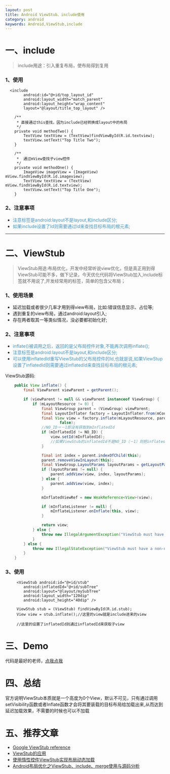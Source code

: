 ```yaml
---
layout: post
title: Android ViewStub、include使用
category: android
keywords: Android,ViewStub,include
---
```

# 一、include

> include用途：引入重复布局，使布局得到复用

### 1、使用

```
  <include
        android:id="@+id/top_layout_id"
        android:layout_width="match_parent"
        android:layout_height="wrap_content"
        layout="@layout/title_top_layout" />

    /**
     * 直接通过this查找，因为include已经转换成layout中的布局
     */
    private void methodTwo() {
        TextView textView = (TextView)findViewById(R.id.textview);
        textView.setText("Top Title Two");
    }
    
    /**
     *  通过mView查找子view控件
     */
    private void methodOne() {
        ImageView imageView = (ImageView) mView.findViewById(R.id.imageview);
        TextView textView = (TextView) mView.findViewById(R.id.textview);
        textView.setText("Top Title One");
    }
```

### 2、注意事项

* <font color=#4094c7>注意标签是android:layout不是layout,和include区分;</font>
* <font color=#4094c7>如果include设置了Id则需要通过Id来查找目标布局的根元素;</font>

***

# 二、ViewStub

> ViewStub用途:布局优化，开发中经常听说view优化，但是真正用到得ViewStub可能不多，做下记录，今天优化代码将ViewStub加入,include标签就不用说了,开发经常用的标签，简单的包含父布局； 

### 1、使用场景

* 延迟加载或者很少几率才用到得view布局，比如:错误信息显示、占位等;
* 遇到重复的view布局，通过android:layout引入;
* 存在两者取其一等类似情况，没必要都初始化好;

### 2、注意事项

* <font color=#4094c7>inflate()被调用之后，返回的是父布局控件对象,不能再次调用inflate();</font>
* <font color=#4094c7>注意标签是android:layout不是layout,和include区分;</font>
* <font color=#4094c7>可以使用inflatedId重写ViewStub的父布局控件的Id,也就是说,如果ViewStup设置了inflatedId则需要通过inflatedId来查找目标布局的根元素;</font>

ViewStub源码:

```java
    public View inflate() {
        final ViewParent viewParent = getParent();

        if (viewParent != null && viewParent instanceof ViewGroup) {
            if (mLayoutResource != 0) {
                final ViewGroup parent = (ViewGroup) viewParent;
                final LayoutInflater factory = LayoutInflater.from(mContext);
                final View view = factory.inflate(mLayoutResource, parent,
                        false);
                //NO_ID＝－1即没有获取到mInflatedId
                if (mInflatedId != NO_ID) {
                    view.setId(mInflatedId);
                    //如果ViewStub的inflatedId不是NO_ID（－1）则把inflatedId设置为目标布局根元素的id,也就是layout根布局的id
                }

                final int index = parent.indexOfChild(this);
                parent.removeViewInLayout(this);
                final ViewGroup.LayoutParams layoutParams = getLayoutParams();
                if (layoutParams != null) {
                    parent.addView(view, index, layoutParams);
                } else {
                    parent.addView(view, index);
                }

                mInflatedViewRef = new WeakReference<View>(view);

                if (mInflateListener != null) {
                    mInflateListener.onInflate(this, view);
                }

                return view;
            } else {
                throw new IllegalArgumentException("ViewStub must have a valid layoutResource");
            }
        } else {
            throw new IllegalStateException("ViewStub must have a non-null ViewGroup viewParent");
        }
    }

```

### 3、使用

```
     <ViewStub android:id="@+id/stub"
        android:inflatedId="@+id/subTree"
        android:layout="@layout/mySubTree"
        android:layout_width="120dip"
        android:layout_height="40dip" />

     ViewStub stub = (ViewStub) findViewById(R.id.stub);
     View view = stub.inflate();//这里的view就是include进来的view

     //这里的设置了inflatedId则通过inflatedId来获取子view

```
# 三、Demo

代码是最好的老师，[点我点我](https://github.com/whiskeyfei/WFAndroidDemo/tree/master/WPLayoutImp)

# 四、总结

官方说明ViewStub本质就是一个高度为0个View，默认不可见，只有通过调用setVisibility函数或者Inflate函数才会将其要装载的目标布局给加载出来,从而达到延迟加载效果，不需要的时候也可以不加载

# 五、推荐文章

* [Google ViewStub reference](http://developer.android.com/intl/zh-cn/reference/android/view/ViewStub.html)
* [ViewStub的应用](http://blog.csdn.net/hitlion2008/article/details/6737537)
* [使用惰性控件ViewStub实现布局动态加载](http://www.cnblogs.com/menlsh/archive/2013/03/17/2965217.html)
* [Android布局优化之ViewStub、include、merge使用与源码分析](http://blog.csdn.net/bboyfeiyu/article/details/45869393#t2)

